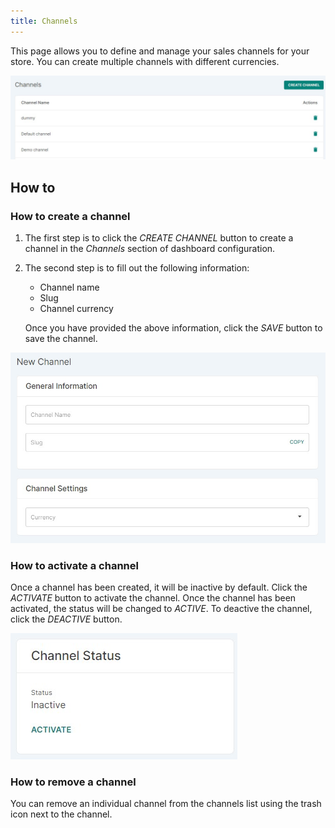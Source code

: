 ```yaml
---
title: Channels
---
```


This page allows you to define and manage your sales channels for your store. You can create multiple channels with different currencies.

![Channels](../screenshots/channels-main.jpg)

## How to

### How to create a channel

1. The first step is to click the _CREATE CHANNEL_ button to create a channel in the _Channels_ section of dashboard configuration.

2. The second step is to fill out the following information:
   - Channel name
   - Slug
   - Channel currency

   Once you have provided the above information, click the _SAVE_ button to save the channel.

![New channel](../screenshots/channels-create-new.jpg)

### How to activate a channel

Once a channel has been created, it will be inactive by default. Click the _ACTIVATE_ button to activate the channel. Once the channel has been activated, the status will be changed to _ACTIVE_. To deactive the channel, click the _DEACTIVE_ button.

![New channel](../screenshots/channels-status.jpg)

### How to remove a channel

You can remove an individual channel from the channels list using the trash icon next to the channel.
